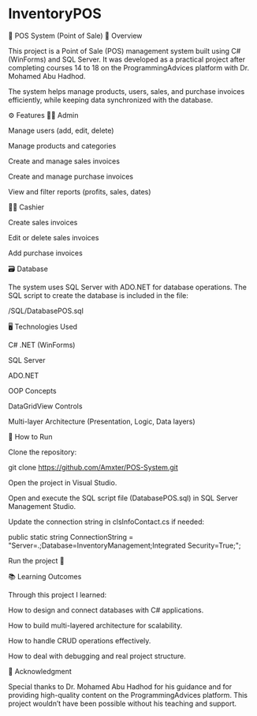 ﻿# InventoryPOS
🧾 POS System (Point of Sale)
📖 Overview

This project is a Point of Sale (POS) management system built using C# (WinForms) and SQL Server.
It was developed as a practical project after completing courses 14 to 18 on the ProgrammingAdvices platform with Dr. Mohamed Abu Hadhod.

The system helps manage products, users, sales, and purchase invoices efficiently, while keeping data synchronized with the database.

⚙️ Features
👨‍💼 Admin

Manage users (add, edit, delete)

Manage products and categories

Create and manage sales invoices

Create and manage purchase invoices

View and filter reports (profits, sales, dates)

👨‍💻 Cashier

Create sales invoices

Edit or delete sales invoices

Add purchase invoices

🗃️ Database

The system uses SQL Server with ADO.NET for database operations.
The SQL script to create the database is included in the file:

/SQL/DatabasePOS.sql

🖥️ Technologies Used

C# .NET (WinForms)

SQL Server

ADO.NET

OOP Concepts

DataGridView Controls

Multi-layer Architecture (Presentation, Logic, Data layers)

🚀 How to Run

Clone the repository:

git clone https://github.com/Amxter/POS-System.git


Open the project in Visual Studio.

Open and execute the SQL script file (DatabasePOS.sql) in SQL Server Management Studio.

Update the connection string in clsInfoContact.cs if needed:

public static string ConnectionString = "Server=.;Database=InventoryManagement;Integrated Security=True;";


Run the project 🎯

📚 Learning Outcomes

Through this project I learned:

How to design and connect databases with C# applications.

How to build multi-layered architecture for scalability.

How to handle CRUD operations effectively.

How to deal with debugging and real project structure.

🙏 Acknowledgment

Special thanks to Dr. Mohamed Abu Hadhod for his guidance and for providing high-quality content on the ProgrammingAdvices platform.
This project wouldn’t have been possible without his teaching and support.

